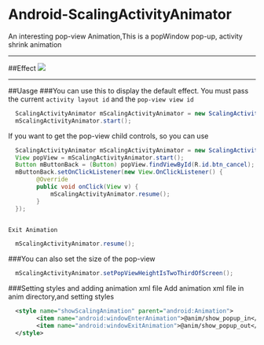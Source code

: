 # Android-ScalingActivityAnimator
An interesting pop-view Animation,This is a popWindow pop-up, activity shrink animation

---
##Effect
![](http://img.my.csdn.net/uploads/201508/22/1440213866_6646.gif)

---
##Uasge
###You can use this to display the default effect.
You must pass the current `activity layout id` and the `pop-view view id`
```java
  ScalingActivityAnimator mScalingActivityAnimator = new ScalingActivityAnimator(this, this, R.id.root_view, R.layout.pop_view);
  mScalingActivityAnimator.start();
```
If you want to get the pop-view child controls, so you can use
```java
  ScalingActivityAnimator mScalingActivityAnimator = new ScalingActivityAnimator(this, this, R.id.root_view, R.layout.pop_view);
  View popView = mScalingActivityAnimator.start();
  Button mButtonBack = (Button) popView.findViewById(R.id.btn_cancel);
  mButtonBack.setOnClickListener(new View.OnClickListener() {
        @Override
        public void onClick(View v) {
            mScalingActivityAnimator.resume();
        }
  });
  
```
`Exit Animation`
```java
  mScalingActivityAnimator.resume();
```
###You can also set the size of the pop-view
```java
  mScalingActivityAnimator.setPopViewHeightIsTwoThirdOfScreen();
```
###Setting styles and adding animation xml file
Add animation xml file in anim directory,and setting styles
```xml
  <style name="showScalingAnimation" parent="android:Animation">
        <item name="android:windowEnterAnimation">@anim/show_popup_in</item>
        <item name="android:windowExitAnimation">@anim/show_popup_out</item>
  </style>
```
